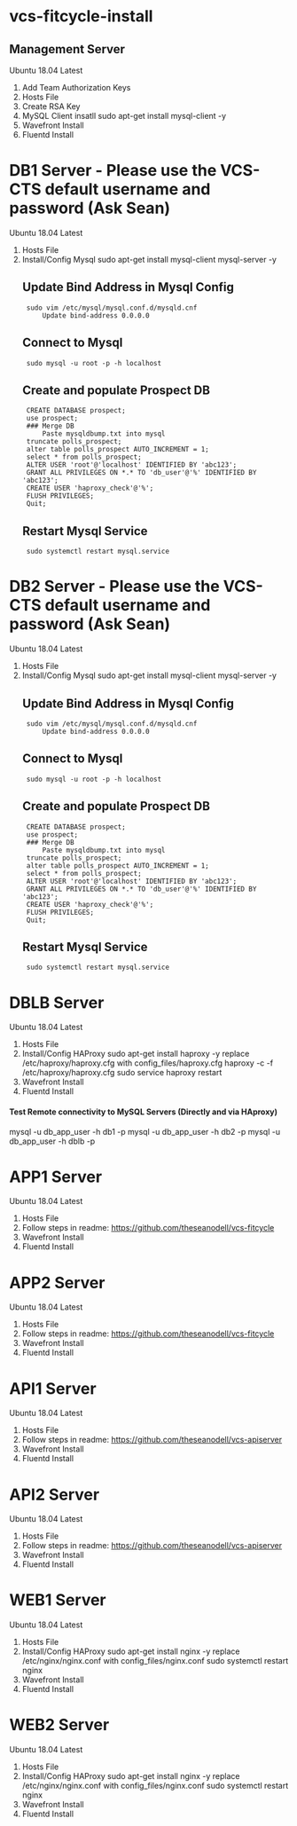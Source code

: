 # vcs-fitcycle-install

## Management Server

Ubuntu 18.04 Latest
1. Add Team Authorization Keys
2. Hosts File
3. Create RSA Key
4. MySQL Client insatll
    sudo apt-get install mysql-client -y
5. Wavefront Install
6. Fluentd Install

# DB1 Server - Please use the VCS-CTS default username and password (Ask Sean)

Ubuntu 18.04 Latest
1. Hosts File
2. Install/Config Mysql
    sudo apt-get install mysql-client mysql-server -y
    ## Update Bind Address in Mysql Config
        sudo vim /etc/mysql/mysql.conf.d/mysqld.cnf
            Update bind-address 0.0.0.0
    ## Connect to Mysql
        sudo mysql -u root -p -h localhost
    ## Create and populate Prospect DB
        CREATE DATABASE prospect;
        use prospect;
        ### Merge DB
            Paste mysqldbump.txt into mysql
        truncate polls_prospect;
        alter table polls_prospect AUTO_INCREMENT = 1;
        select * from polls_prospect;
        ALTER USER 'root'@'localhost' IDENTIFIED BY 'abc123';
        GRANT ALL PRIVILEGES ON *.* TO 'db_user'@'%' IDENTIFIED BY 'abc123';
        CREATE USER 'haproxy_check'@'%';
        FLUSH PRIVILEGES;
        Quit;
    ## Restart Mysql Service
        sudo systemctl restart mysql.service

# DB2 Server - Please use the VCS-CTS default username and password (Ask Sean)

Ubuntu 18.04 Latest
1. Hosts File
2. Install/Config Mysql
    sudo apt-get install mysql-client mysql-server -y
    ## Update Bind Address in Mysql Config
        sudo vim /etc/mysql/mysql.conf.d/mysqld.cnf
            Update bind-address 0.0.0.0
    ## Connect to Mysql
        sudo mysql -u root -p -h localhost
    ## Create and populate Prospect DB
        CREATE DATABASE prospect;
        use prospect;
        ### Merge DB
            Paste mysqldbump.txt into mysql
        truncate polls_prospect;
        alter table polls_prospect AUTO_INCREMENT = 1;
        select * from polls_prospect;
        ALTER USER 'root'@'localhost' IDENTIFIED BY 'abc123';
        GRANT ALL PRIVILEGES ON *.* TO 'db_user'@'%' IDENTIFIED BY 'abc123';
        CREATE USER 'haproxy_check'@'%';
        FLUSH PRIVILEGES;
        Quit;
    ## Restart Mysql Service
        sudo systemctl restart mysql.service

# DBLB Server

Ubuntu 18.04 Latest
1. Hosts File
2. Install/Config HAProxy
    sudo apt-get install haproxy -y
    replace /etc/haproxy/haproxy.cfg with config_files/haproxy.cfg
    haproxy -c -f /etc/haproxy/haproxy.cfg
    sudo service haproxy restart
3. Wavefront Install
4. Fluentd Install

#### Test Remote connectivity to MySQL Servers (Directly and via HAproxy)

mysql -u db_app_user -h db1 -p
mysql -u db_app_user -h db2 -p
mysql -u db_app_user -h dblb -p

# APP1 Server

Ubuntu 18.04 Latest
1. Hosts File
2. Follow steps in readme: https://github.com/theseanodell/vcs-fitcycle
3. Wavefront Install
4. Fluentd Install

# APP2 Server

Ubuntu 18.04 Latest
1. Hosts File
2. Follow steps in readme: https://github.com/theseanodell/vcs-fitcycle
3. Wavefront Install
4. Fluentd Install

# API1 Server

Ubuntu 18.04 Latest
1. Hosts File
2. Follow steps in readme: https://github.com/theseanodell/vcs-apiserver
3. Wavefront Install
4. Fluentd Install

# API2 Server

Ubuntu 18.04 Latest
1. Hosts File
2. Follow steps in readme: https://github.com/theseanodell/vcs-apiserver
3. Wavefront Install
4. Fluentd Install

# WEB1 Server

Ubuntu 18.04 Latest
1. Hosts File
2. Install/Config HAProxy
    sudo apt-get install nginx -y
    replace /etc/nginx/nginx.conf with config_files/nginx.conf
    sudo systemctl restart nginx
3. Wavefront Install
4. Fluentd Install

# WEB2 Server

Ubuntu 18.04 Latest
1. Hosts File
2. Install/Config HAProxy
    sudo apt-get install nginx -y
    replace /etc/nginx/nginx.conf with config_files/nginx.conf
    sudo systemctl restart nginx
3. Wavefront Install
4. Fluentd Install
